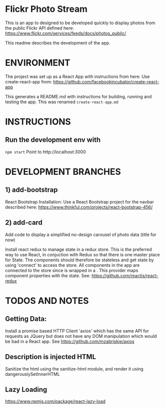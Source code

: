 # Flickr Photo Stream

This is an app to designed to be developed quickly to display photos from the public Flickr API defined here: 
https://www.flickr.com/services/feeds/docs/photos_public/

This readme describes the development of the app.

# ENVIRONMENT

The project was set up as a React App with instructions from here:
Use create-react-app from:
https://github.com/facebookincubator/create-react-app

This generates a README.md with instructions for building, running and testing the app. This 
was renamed `create-react-app.md`

# INSTRUCTIONS

## Run the development env with
`npm start`
Point to http://localhost:3000

# DEVELOPMENT BRANCHES

## 1) add-bootstrap
React Bootstrap Installation: 
Use a React Bootstrap project for the navbar described here:
https://www.thinkful.com/projects/react-bootstrap-456/

## 2) add-card
Add code to display a simplified no-design carousel of photo data (title for now)  

Install react redux to manage state in a redux store. This is the preferred way to use React,
in conjuction with Redux so that there is one master place for State. The components should therefore
be stateless and get state by using 'connect' to access the store. 
All components in the app are connected to the store since <App> is wrapped in a <Provider>.
This provider maps component properties with the state.
See:
https://github.com/reactjs/react-redux



# TODOS AND NOTES 

## Getting Data:
Install a promise based HTTP Client 'axios' which has the same API for requests as JQuery but does
not have any DOM manipulation which would be bad in a React app. See
https://github.com/mzabriskie/axios


## Description is injected HTML
Sanitize the html using the sanitize-html module, and render it using dangerouslySetInnerHTML

## Lazy Loading
https://www.npmjs.com/package/react-lazy-load


        



